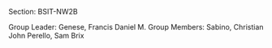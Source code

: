 
Section: BSIT-NW2B

Group Leader: Genese, Francis Daniel M.
Group Members: Sabino, Christian John
               Perello, Sam Brix
